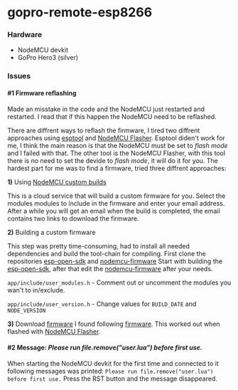 # gopro-remote-esp8266

### Hardware
* NodeMCU devkit
* GoPro Hero3 (silver)

### Issues

#### #1 Firmware reflashing 
Made an misstake in the code and the NodeMCU just restarted and restarted. I read that if this happen the NodeMCU need to be reflashed.

There are diffrent ways to reflash the firmware, I tired two diffrent approaches using [esptool](https://github.com/themadinventor/esptool) and [NodeMCU Flasher](https://github.com/nodemcu/nodemcu-flasher). Esptool diden't work for me, I think the main reason is that the NodeMCU must be set to *flash mode* and I failed with that. The other tool is the NodeMCU Flasher, with this tool there is no need to set the devide to *flash mode*, it will do it for you. The hardest part for me was to find a firmware, tried three diffrent approaches:

**1)** Using [NodeMCU custom builds](https://nodemcu-build.com/ "NodeMCU custom builds")

This is a cloud service that will build a custom firmware for you. Select the modules modules to include in the firmware and enter your email address. After a while you will get an email when the build is completed, the email contains two links to download the firmware. 

**2)** Building a custom firmware

This step was pretty time-consuming, had to install all needed dependencies and build the tool-chain for compiling. First clone the repositories [esp-open-sdk](https://github.com/pfalcon/esp-open-sdk) and [nodemcu-firmware](https://github.com/nodemcu/nodemcu-firmware) Start with building the [esp-open-sdk](https://github.com/pfalcon/esp-open-sdk), after that edit the [nodemcu-firmware](https://github.com/nodemcu/nodemcu-firmware) after your needs. 

```app/include/user_modules.h``` - Comment out or uncomment the modules you wan't to in/exclude.

```app/include/user_version.h``` - Change values for ```BUILD_DATE``` and ```NODE_VERSION``` 
 
 **3)** Download [firmware](https://github.com/nodemcu/nodemcu-firmware/releases/download/0.9.6-dev_20150704/nodemcu_float_0.9.6-dev_20150704.bin "NodeMCU 0.9.6-dev")
 I found following [firmware](https://github.com/nodemcu/nodemcu-firmware/releases/download/0.9.6-dev_20150704/nodemcu_float_0.9.6-dev_20150704.bin "NodeMCU 0.9.6-dev"). This worked out when flashed with [NodeMCU Flasher](https://github.com/nodemcu/nodemcu-flasher). 

#### #2 Message: *Please run file.remove("user.lua") before first use.*
When starting the NodeMCU devkit for the first time and connected to it following messages was printed:
```Please run file.remove("user.lua") before first use.``` 
Press the RST button and the message disappeared.
